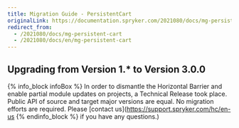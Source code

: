 ```yaml
---
title: Migration Guide - PersistentCart
originalLink: https://documentation.spryker.com/2021080/docs/mg-persistent-cart
redirect_from:
  - /2021080/docs/mg-persistent-cart
  - /2021080/docs/en/mg-persistent-cart
---
```


## Upgrading from Version 1.* to Version 3.0.0
{% info_block infoBox %}
In order to dismantle the Horizontal Barrier and enable partial module updates on projects, a Technical Release took place. Public API of source and target major versions are equal. No migration efforts are required. Please [contact us](https://support.spryker.com/hc/en-us
{% endinfo_block %} if you have any questions.)
